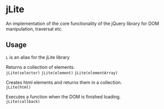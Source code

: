 # jLite
An implementation of the core functionality of the jQuery library for DOM manipulation, traversal etc.

## Usage
`L` is an alias for the jLite library

Returns a collection of elements.  
`jLite(selector)`
`jLite(element)`
`jLite(elementArray)`

Creates html elements and returns them in a collection.  
`jLite(html)`

Executes a function when the DOM is finished loading.  
`jLite(callback)`
